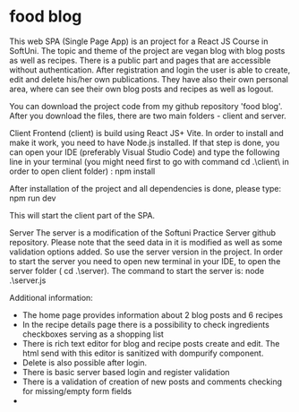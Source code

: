 # food blog
This web SPA (Single Page App) is an project for a React JS Course in SoftUni. The topic and theme of the project are vegan blog with blog posts as well as recipes. There is a public part and pages that are accessible without authentication. After registration and login the user is able to create, edit and delete his/her own publications. They have also their own personal area, where can see their own blog posts and recipes as well as logout.

You can download the project code from my github repository 'food blog'. After you download the files, there are two main folders - client and server.

Client
Frontend (client) is build using React JS+ Vite. In order to install and make it work, you need to have Node.js installed. If that step is done, you can open your IDE (preferably Visual Studio Code) and type the following line in your terminal (you might need first to go with command cd .\client\ in order to open client folder) :
npm install 

After installation of the project and all dependencies is done, please type:
npm run dev

This will start the client part of the SPA.

Server
The server is a modification of the Softuni Practice Server github repository. Please note that the seed data in it is modified as well as some validation options added. So use the server version in the project.
In order to start the server you need to open new terminal in your IDE, to open the server folder ( cd .\server\). The command to start the server is:
node .\server.js

Additional information:

- The home page provides information about 2 blog posts and 6 recipes
- In the recipe details page there is a possibility to check ingredients checkboxes serving as a shopping list
- There is rich text editor for blog and recipe posts create  and edit. The html send with this editor is sanitized with dompurify component. 
- Delete is also possible after login.
- There is basic server based login and register validation
- There is a validation of creation of new posts and comments checking for missing/empty form fields
- 


